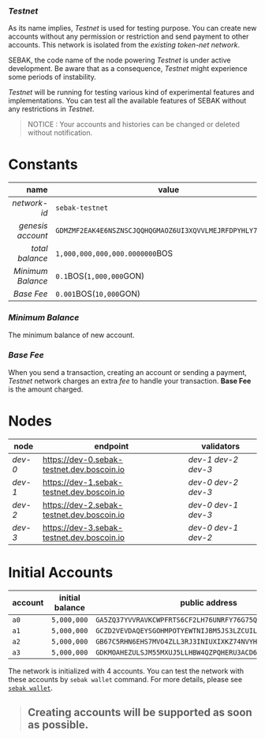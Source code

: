 ### *Testnet*
As its name implies, *Testnet* is used for testing purpose. You can create new accounts without any permission or restriction and send payment to other accounts. This network is isolated from the *existing token-net network*.

SEBAK, the code name of the node powering *Testnet* is under active development. Be aware that as a consequence, *Testnet* might experience some periods of instability.

*Testnet* will be running for testing various kind of experimental features and implementations. You can test all the available features of SEBAK without any restrictions in *Testnet*.

> NOTICE : Your accounts and histories can be changed or deleted without notification.

# Constants

| name | value |
| --: | -- |
| *network-id* | `sebak-testnet` |
| *genesis account* | `GDMZMF2EAK4E6NSZNSCJQQHQGMAOZ6UI3XQVVLMEJRFDPYHLY7PPHKLP` |
| *total balance* | `1,000,000,000,000.0000000`BOS |
| *Minimum Balance* | `0.1`BOS(`1,000,000`GON) |
| *Base Fee* | `0.001`BOS(`10,000`GON) |

### *Minimum Balance*
The minimum balance of new account.

### *Base Fee*
When you send a transaction, creating an account or sending a payment, *Testnet* network charges an extra *fee* to handle your transaction. **Base Fee** is the amount charged.

# Nodes

| node | endpoint | validators |
| -- | -- | -- |
| *dev-0* | https://dev-0.sebak-testnet.dev.boscoin.io | *dev-1* *dev-2* *dev-3* |
| *dev-1* | https://dev-1.sebak-testnet.dev.boscoin.io | *dev-0* *dev-2* *dev-3* |
| *dev-2* | https://dev-2.sebak-testnet.dev.boscoin.io | *dev-0* *dev-1* *dev-3* |
| *dev-3* | https://dev-3.sebak-testnet.dev.boscoin.io | *dev-0* *dev-1* *dev-2* |

# Initial Accounts

| account | initial balance | public address | secret seed |
| -- | -- | -- |  -- |
| `a0` | `5,000,000` | `GA5ZQ37YVVRAVKCWPFRTS6CF2LH76UNRFY76G75Q2ABDQ6QZ37G24GHO` | `SCDMSX3ITG2OAI4CYFZQKWPWU2PZDJUDOQKIUWQSDEUZ6NZDTOLOFBWO` |
| `a1` | `5,000,000` | `GCZD2VEVDAQEYSGOHMPOTYEWTNIJBM5JS3LZCUIL23FU4PZMRTWP6ZCS` | `SBDTZW6YCQPHLW2DIMV3SSPC7LQSBJ7IKCVV6CGUOBVDXAQPOJY5WDKB` |
| `a2` | `5,000,000` | `GB67C5RHN6EHS7MVO4ZLL3RJ3INIUXIXKZ74NVYHWW6HU3YQHMXONMXN` | `SAICU2PX2FMPRPABHU73LNDEFCMF37YNNKKDR6BSFEWREK52BXKBWKAX` |
| `a3` | `5,000,000` | `GDKMOAHEZULSJM55MXUJ5LLHBW4QZPQHERU3ACD6MUCGB4Q2QC2E3MSJ` | `SA5YHDBS57DULW7GEGILQLSTMMNH7L5LWMAH5GDDSAYAEVTOZ3YFDVTU` |

The network is initialized with 4 accounts. You can test the network with these accounts by `sebak wallet` command. For more details, please see [`sebak wallet`](SEBAK-Commands#sebak-wallet).

> ## Creating accounts will be supported as soon as possible.